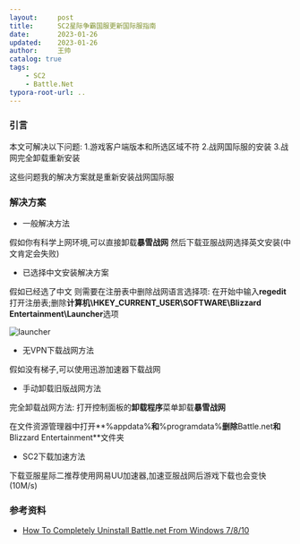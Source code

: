 ```yaml
---
layout:     post
title:      SC2星际争霸国服更新国际服指南
date:       2023-01-26
updated:    2023-01-26
author:     王帅
catalog: true
tags:   
    - SC2
    - Battle.Net
typora-root-url: ..
---
```


### 引言

本文可解决以下问题:
1.游戏客户端版本和所选区域不符
2.战网国际服的安装
3.战网完全卸载重新安装

这些问题我的解决方案就是重新安装战网国际服

### 解决方案

* 一般解决方法

假如你有科学上网环境,可以直接卸载**暴雪战网**
然后下载亚服战网选择英文安装(中文肯定会失败)

* 已选择中文安装解决方案

假如已经选了中文
则需要在注册表中删除战网语言选择项:
在开始中输入**regedit**打开注册表;删除**计算机\HKEY_CURRENT_USER\SOFTWARE\Blizzard Entertainment\Launcher**选项

![launcher](/img/blizzard_launcher.png)



* 无VPN下载战网方法

假如没有梯子,可以使用迅游加速器下载战网

* 手动卸载旧版战网方法

完全卸载战网方法:
打开控制面板的**卸载程序**菜单卸载**暴雪战网**

在文件资源管理器中打开**%appdata%**和**%programdata%**删除**Battle.net**和**Blizzard Entertainment**文件夹

* SC2下载加速方法

下载亚服星际二推荐使用网易UU加速器,加速亚服战网后游戏下载也会变快(10M/s)

### 参考资料

* [How To Completely Uninstall Battle.net From Windows 7/8/10](https://www.youtube.com/watch?v=UoVXzXqiETw)
